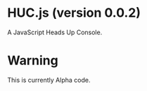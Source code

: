 HUC.js (version 0.0.2)
======================

A JavaScript Heads Up Console.

Warning
=======

This is currently Alpha code.
